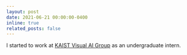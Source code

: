 ```yaml
---
layout: post
date: 2021-06-21 00:00:00-0400
inline: true
related_posts: false
---
```


I started to work at [KAIST Visual AI Group](https://mhsung.github.io) as an undergraduate intern.